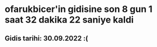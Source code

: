 # ofarukbicer'in gidisine son 8 gun 1 saat 32 dakika 22 saniye kaldi

## Gidis tarihi: 30.09.2022 :(